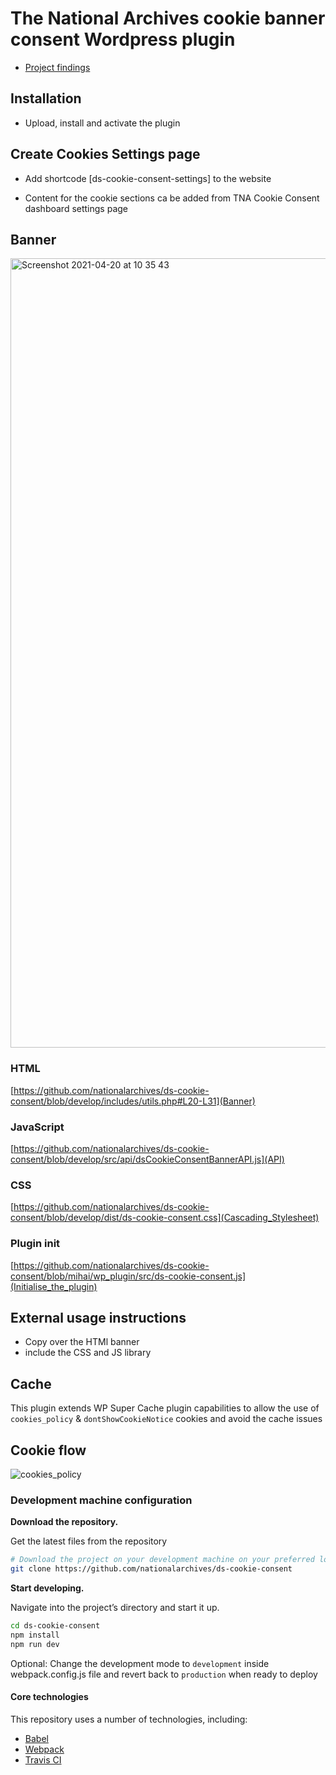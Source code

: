 # The National Archives cookie banner consent Wordpress plugin

- [Project findings](https://github.com/nationalarchives/ds-cookie-consent/blob/main/docs/about-the-project.md)

## Installation
- Upload, install and activate the plugin

## Create Cookies Settings page

- Add shortcode [ds-cookie-consent-settings] to the website

- Content for the cookie sections ca be added from TNA Cookie Consent dashboard settings page

## Banner
<img width="1263" alt="Screenshot 2021-04-20 at 10 35 43" src="https://user-images.githubusercontent.com/5245264/115373917-3b91b980-a1c4-11eb-82f7-96acab4a45cb.png">


### HTML

[https://github.com/nationalarchives/ds-cookie-consent/blob/develop/includes/utils.php#L20-L31](Banner)

### JavaScript

[https://github.com/nationalarchives/ds-cookie-consent/blob/develop/src/api/dsCookieConsentBannerAPI.js](API)

### CSS

[https://github.com/nationalarchives/ds-cookie-consent/blob/develop/dist/ds-cookie-consent.css](Cascading_Stylesheet)

### Plugin init

[https://github.com/nationalarchives/ds-cookie-consent/blob/mihai/wp_plugin/src/ds-cookie-consent.js](Initialise_the_plugin)

## External usage instructions

- Copy over the HTMl banner
- include the CSS and JS library

## Cache

This plugin extends WP Super Cache plugin capabilities to allow the use of `cookies_policy` & `dontShowCookieNotice` cookies and avoid the cache issues

## Cookie flow
![cookies_policy](https://user-images.githubusercontent.com/5245264/115374112-70057580-a1c4-11eb-9188-cf497a3d84fa.png)

### Development machine configuration

**Download the repository.**

  Get the latest files from the repository

  ```sh
  # Download the project on your development machine on your preferred location
  git clone https://github.com/nationalarchives/ds-cookie-consent
  ```

**Start developing.**

  Navigate into the project’s directory and start it up.

  ```sh
  cd ds-cookie-consent
  npm install
  npm run dev
  ```
  
  Optional: Change the development mode to `development` inside webpack.config.js file and revert back to `production` when ready to deploy

#### Core technologies

This repository uses a number of technologies, including: 
* [Babel](https://babeljs.io) 
* [Webpack](https://webpack.js.org)
* [Travis CI](https://travis-ci.org/) 


